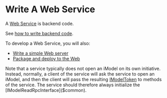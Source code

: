 # Write A Web Service

A [Web Service](../overview/App.md#imodel-services) is backend code.

See [how to write backend code](./backend/index.md).

To develop a Web Service, you will also:
* [Write a simple Web server](./RpcInterface.md#4-serve-the-interfaces)
* [Package and deploy to the Web](./PackageAndDeployToTheWeb.md)

Note that a service typically does not open an iModel on its own initiative. Instead, normally, a client of the service will ask the service to open an iModel, and then the client will pass the resulting [IModelToken]($common) to methods of the service. The service should therefore always initialize the [IModelReadRpcInterface]($common).
